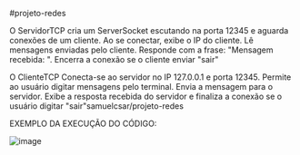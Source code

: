 #projeto-redes

O ServidorTCP cria um ServerSocket escutando na porta 12345 e aguarda conexões de um cliente. Ao se conectar, exibe o IP do cliente. Lê mensagens enviadas pelo cliente. Responde com a frase: "Mensagem recebida: ". Encerra a conexão se o cliente enviar "sair"

O ClienteTCP Conecta-se ao servidor no IP 127.0.0.1 e porta 12345. Permite ao usuário digitar mensagens pelo terminal. Envia a mensagem para o servidor. Exibe a resposta recebida do servidor e finaliza a conexão se o usuário digitar "sair"samuelcsar/projeto-redes

EXEMPLO DA EXECUÇÃO DO CÓDIGO:

![image](https://github.com/user-attachments/assets/d0449dc9-6821-4328-a75d-26f8467004e3)
